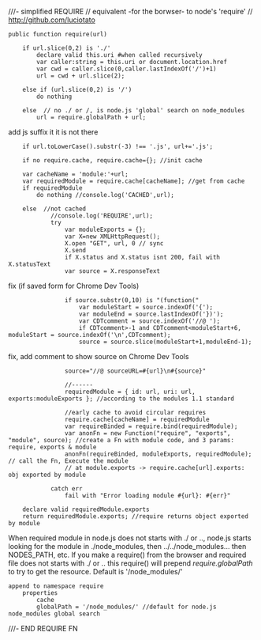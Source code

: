 ///- simplified REQUIRE 
// equivalent -for the borwser- to node's 'require'
//  http://github.com/luciotato

    public function require(url)

        if url.slice(0,2) is './'
            declare valid this.uri #when called recursively
            var caller:string = this.uri or document.location.href
            var cwd = caller.slice(0,caller.lastIndexOf('/')+1)
            url = cwd + url.slice(2);

        else if (url.slice(0,2) is '/') 
            do nothing

        else  // no ./ or /, is node.js 'global' search on node_modules
            url = require.globalPath + url;
      
add js suffix it it is not there

        if url.toLowerCase().substr(-3) !== '.js', url+='.js'; 

    	if no require.cache, require.cache={}; //init cache

        var cacheName = 'module:'+url;
        var requiredModule = require.cache[cacheName]; //get from cache
        if requiredModule
            do nothing //console.log('CACHED',url);
        
        else  //not cached
                //console.log('REQUIRE',url);
                try 
                    var moduleExports = {};
                    var X=new XMLHttpRequest();
                    X.open "GET", url, 0 // sync
                    X.send
                    if X.status and X.status isnt 200, fail with X.statusText
    				var source = X.responseText
    				
fix (if saved form for Chrome Dev Tools)

    				if source.substr(0,10) is "(function(" 
    					var moduleStart = source.indexOf('{');
    					var moduleEnd = source.lastIndexOf('})');
    					var CDTcomment = source.indexOf('//@ ');
    					if CDTcomment>-1 and CDTcomment<moduleStart+6, moduleStart = source.indexOf('\n',CDTcomment);
    					source = source.slice(moduleStart+1,moduleEnd-1); 
    				
fix, add comment to show source on Chrome Dev Tools

    				source="//@ sourceURL=#{url}\n#{source}"

    				//------
                    requiredModule = { id: url, uri: url, exports:moduleExports }; //according to the modules 1.1 standard

                    //early cache to avoid circular requires
                    require.cache[cacheName] = requiredModule
                    var requireBinded = require.bind(requiredModule);
                    var anonFn = new Function("require", "exports", "module", source); //create a Fn with module code, and 3 params: require, exports & module
                    anonFn(requireBinded, moduleExports, requiredModule); // call the Fn, Execute the module
                    // at module.exports -> require.cache[url].exports: obj exported by module

                catch err
                    fail with "Error loading module #{url}: #{err}"

        declare valid requiredModule.exports
        return requiredModule.exports; //require returns object exported by module


When required module in node.js does not starts with ./ or .., node.js starts looking
for the module in ./node_modules, then ../../node_modules... then NODES_PATH, etc.
If you make a require() from the browser and required file does not starts with ./ or ..
this require() will prepend *require.globalPath* to try to get the resource.
Default is '/node_modules/'

    append to namespace require
        properties 
            cache 
            globalPath = '/node_modules/' //default for node.js node_modules global search


///- END REQUIRE FN

 
